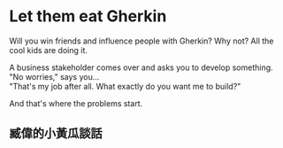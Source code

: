 
# Let them eat Gherkin

Will you win friends and influence people with Gherkin? Why not? 
All the cool kids are doing it.

A business stakeholder comes over and asks you to develop something.  
"No worries," says you...  
"That's my job after all. What exactly do you want me to build?"  

And that's where the problems start.  

## 臧偉的小黃瓜談話

